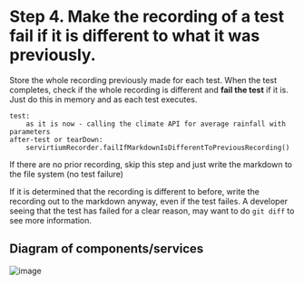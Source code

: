# Step 4. Make the recording of a test fail if it is different to what it was previously.

Store the whole recording previously made for each test. When the test completes, check if the whole recording is different and **fail the test** if it is. Just do this in memory and as each test executes. 

```
test:  
    as it is now - calling the climate API for average rainfall with parameters
after-test or tearDown:
    servirtiumRecorder.failIfMarkdownIsDifferentToPreviousRecording()
```

If there are no prior recording, skip this step and just write the markdown to the file system (no test failure)

If it is determined that the recording is different to before, write the recording out to the markdown anyway, even if the test failes. A developer seeing that the test has failed for a clear reason, may want to do `git diff` to see more information.

## Diagram of components/services

![image](https://user-images.githubusercontent.com/82182/91491233-a7c55300-e8ab-11ea-95b7-a6884f393cef.png)

